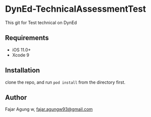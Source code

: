 # DynEd-TechnicalAssessmentTest 

This git for Test technical on DynEd

## Requirements

- iOS 11.0+
- Xcode 9

## Installation

clone the repo, and run `pod install` from the directory first.

## Author

Fajar Agung w, fajar.agungw93@gmail.com